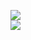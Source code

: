 [![](https://img.shields.io/badge/Made%20With-Github%20Spray-lightgrey.svg?style=for-the-badge&logo=github)](https://github.com/Annihil/github-spray#26376)  
[![](https://i.imgur.com/2DrTn0Z.gif)](https://github.com/Annihil/github-spray)